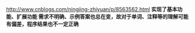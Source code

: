 http://www.cnblogs.com/ningjing-zhiyuan/p/8563562.html
**实现了基本功能、扩展功能
需求不明确、示例答案也总在变，故对于单词、注释等的理解可能有偏差，程序结果也不一定正确**
